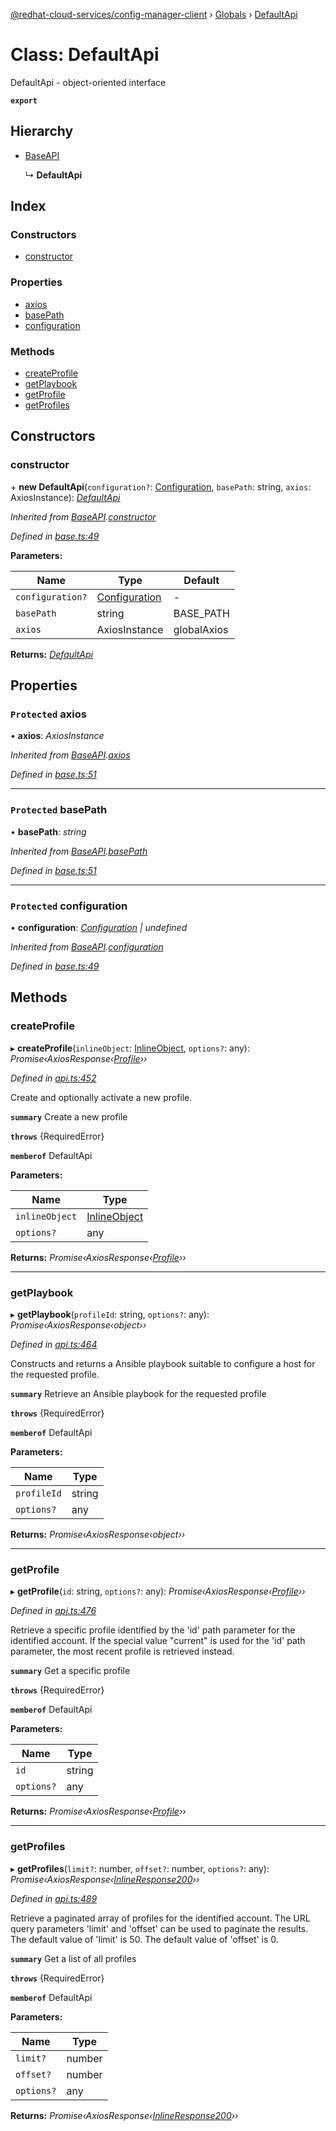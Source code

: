 [@redhat-cloud-services/config-manager-client](../README.md) › [Globals](../globals.md) › [DefaultApi](defaultapi.md)

# Class: DefaultApi

DefaultApi - object-oriented interface

**`export`** 

## Hierarchy

* [BaseAPI](baseapi.md)

  ↳ **DefaultApi**

## Index

### Constructors

* [constructor](defaultapi.md#constructor)

### Properties

* [axios](defaultapi.md#protected-axios)
* [basePath](defaultapi.md#protected-basepath)
* [configuration](defaultapi.md#protected-configuration)

### Methods

* [createProfile](defaultapi.md#createprofile)
* [getPlaybook](defaultapi.md#getplaybook)
* [getProfile](defaultapi.md#getprofile)
* [getProfiles](defaultapi.md#getprofiles)

## Constructors

###  constructor

\+ **new DefaultApi**(`configuration?`: [Configuration](configuration.md), `basePath`: string, `axios`: AxiosInstance): *[DefaultApi](defaultapi.md)*

*Inherited from [BaseAPI](baseapi.md).[constructor](baseapi.md#constructor)*

*Defined in [base.ts:49](https://github.com/RedHatInsights/javascript-clients/blob/master/packages/config-manager/base.ts#L49)*

**Parameters:**

Name | Type | Default |
------ | ------ | ------ |
`configuration?` | [Configuration](configuration.md) | - |
`basePath` | string | BASE_PATH |
`axios` | AxiosInstance | globalAxios |

**Returns:** *[DefaultApi](defaultapi.md)*

## Properties

### `Protected` axios

• **axios**: *AxiosInstance*

*Inherited from [BaseAPI](baseapi.md).[axios](baseapi.md#protected-axios)*

*Defined in [base.ts:51](https://github.com/RedHatInsights/javascript-clients/blob/master/packages/config-manager/base.ts#L51)*

___

### `Protected` basePath

• **basePath**: *string*

*Inherited from [BaseAPI](baseapi.md).[basePath](baseapi.md#protected-basepath)*

*Defined in [base.ts:51](https://github.com/RedHatInsights/javascript-clients/blob/master/packages/config-manager/base.ts#L51)*

___

### `Protected` configuration

• **configuration**: *[Configuration](configuration.md) | undefined*

*Inherited from [BaseAPI](baseapi.md).[configuration](baseapi.md#protected-configuration)*

*Defined in [base.ts:49](https://github.com/RedHatInsights/javascript-clients/blob/master/packages/config-manager/base.ts#L49)*

## Methods

###  createProfile

▸ **createProfile**(`inlineObject`: [InlineObject](../interfaces/inlineobject.md), `options?`: any): *Promise‹AxiosResponse‹[Profile](../interfaces/profile.md)››*

*Defined in [api.ts:452](https://github.com/RedHatInsights/javascript-clients/blob/master/packages/config-manager/api.ts#L452)*

Create and optionally activate a new profile.

**`summary`** Create a new profile

**`throws`** {RequiredError}

**`memberof`** DefaultApi

**Parameters:**

Name | Type |
------ | ------ |
`inlineObject` | [InlineObject](../interfaces/inlineobject.md) |
`options?` | any |

**Returns:** *Promise‹AxiosResponse‹[Profile](../interfaces/profile.md)››*

___

###  getPlaybook

▸ **getPlaybook**(`profileId`: string, `options?`: any): *Promise‹AxiosResponse‹object››*

*Defined in [api.ts:464](https://github.com/RedHatInsights/javascript-clients/blob/master/packages/config-manager/api.ts#L464)*

Constructs and returns a Ansible playbook suitable to configure a host for the requested profile.

**`summary`** Retrieve an Ansible playbook for the requested profile

**`throws`** {RequiredError}

**`memberof`** DefaultApi

**Parameters:**

Name | Type |
------ | ------ |
`profileId` | string |
`options?` | any |

**Returns:** *Promise‹AxiosResponse‹object››*

___

###  getProfile

▸ **getProfile**(`id`: string, `options?`: any): *Promise‹AxiosResponse‹[Profile](../interfaces/profile.md)››*

*Defined in [api.ts:476](https://github.com/RedHatInsights/javascript-clients/blob/master/packages/config-manager/api.ts#L476)*

Retrieve a specific profile identified by the \'id\' path parameter for the identified account. If the special value \"current\" is used for the \'id\' path parameter, the most recent profile is retrieved instead.

**`summary`** Get a specific profile

**`throws`** {RequiredError}

**`memberof`** DefaultApi

**Parameters:**

Name | Type |
------ | ------ |
`id` | string |
`options?` | any |

**Returns:** *Promise‹AxiosResponse‹[Profile](../interfaces/profile.md)››*

___

###  getProfiles

▸ **getProfiles**(`limit?`: number, `offset?`: number, `options?`: any): *Promise‹AxiosResponse‹[InlineResponse200](../interfaces/inlineresponse200.md)››*

*Defined in [api.ts:489](https://github.com/RedHatInsights/javascript-clients/blob/master/packages/config-manager/api.ts#L489)*

Retrieve a paginated array of profiles for the identified account. The URL query parameters \'limit\' and \'offset\' can be used to paginate the results. The default value of \'limit\' is 50. The default value of \'offset\' is 0.

**`summary`** Get a list of all profiles

**`throws`** {RequiredError}

**`memberof`** DefaultApi

**Parameters:**

Name | Type |
------ | ------ |
`limit?` | number |
`offset?` | number |
`options?` | any |

**Returns:** *Promise‹AxiosResponse‹[InlineResponse200](../interfaces/inlineresponse200.md)››*
